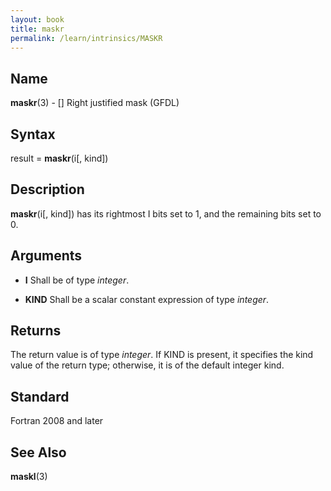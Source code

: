 ```yaml
---
layout: book
title: maskr
permalink: /learn/intrinsics/MASKR
---
```

## __Name__

__maskr__(3) - \[\] Right justified mask
(GFDL)

## __Syntax__

result = __maskr__(i\[, kind\])

## __Description__

__maskr__(i\[, kind\]) has its rightmost I bits set to 1, and the
remaining bits set to 0.

## __Arguments__

  - __I__
    Shall be of type _integer_.

  - __KIND__
    Shall be a scalar constant expression of type _integer_.

## __Returns__

The return value is of type _integer_. If KIND is present, it specifies
the kind value of the return type; otherwise, it is of the default
integer kind.

## __Standard__

Fortran 2008 and later

## __See Also__

__maskl__(3)
